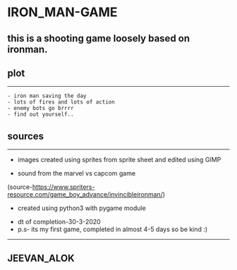 # IRON_MAN-GAME

this is a shooting game loosely based on ironman.
-----------------------------------------------------------

## plot
--------------
    - iron man saving the day
    - lots of fires and lots of action
    - enemy bots go brrrr
    - find out yourself..



## sources
---------
* images created using sprites from sprite sheet and edited using GIMP


* sound from the marvel vs capcom game

(source-https://www.spriters-resource.com/game_boy_advance/invincibleironman/)

* created using python3 with pygame module
- dt of completion-30-3-2020
- p.s- its my first game, completed in almost 4-5 days
    so be kind :)
    
    
 --------------------------------------------------------------------------
 JEEVAN_ALOK
 ----------------------------------------------------------------------------
